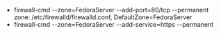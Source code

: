 * firewall-cmd --zone=FedoraServer --add-port=80/tcp --permanent
  zone: /etc/firewalld/firewalld.conf, 	DefaultZone=FedoraServer
* firewall-cmd --zone=FedoraServer --add-service=https --permanent
